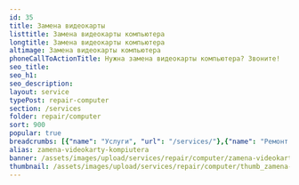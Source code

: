 ```yaml
---
id: 35
title: Замена видеокарты
listtitle: Замена видеокарты компьютера
longtitle: Замена видеокарты компьютера
altimage: Замена видеокарты компьютера
phoneCallToActionTitle: Нужна замена видеокарты компьютера? Звоните!
seo_title: 
seo_h1: 
seo_description: 
layout: service
typePost: repair-computer
section: /services
folder: repair/computer
sort: 900
popular: true
breadcrumbs: [{"name": "Услуги", "url": "/services/"},{"name": "Ремонт устройств", "url": "/services/repair/"},{"name": "Компьютер", "url": "/services/repair/computer/"}]
alias: zamena-videokarty-kompiutera
banner: /assets/images/upload/services/repair/computer/zamena-videokarty-kompiutera.jpg
thumbnail: /assets/images/upload/services/repair/computer/thumb_zamena-videokarty-kompiutera.jpg
---
```

